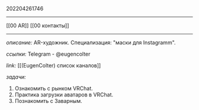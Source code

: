 202204261746
***
[[00 AR]] [[00 контакты]]
***
*описание:*
AR-художник.
Специализация: "маски для Instagramm".

*ссылки:*
Telegram - @eugencolter

*link:*
[[(EugenColter) список каналов]]

*задачи:*
1. Ознакомить с рынком VRChat.
2. Практика загрузки аватаров в VRChat.
3. Познакомить с Заварным.
